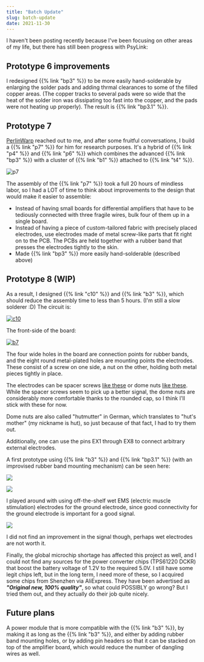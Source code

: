 ```yaml
---
title: "Batch Update"
slug: batch-update
date: 2021-11-30
---
```


I haven't been posting recently because I've been focusing on other areas of my
life, but there has still been progress with PsyLink:

## Prototype 6 improvements

I redesigned {{% link "bp3" %}} to be more easily hand-solderable by enlarging the solder pads and adding thrmal clearances to some of the filled copper areas. (The copper tracks to several pads were so wide that the heat of the solder iron was dissipating too fast into the copper, and the pads were not heating up properly). The result is {{% link "bp3.1" %}}.

## Prototype 7

[PerlinWarp](https://github.com/PerlinWarp/pyomyo/wiki/Why-should-you-care%3F) reached out to me, and after some fruitful conversations, I build a {{% link "p7" %}} for him for research purposes.  It's a hybrid of {{% link "p4" %}} and {{% link "p6" %}} which combines the advanced {{% link "bp3" %}} with a cluster of {{% link "b1" %}} attached to {{% link "t4" %}}.

![p7](/img/blog/2021-09-15_p7.png)

The assembly of the {{% link "p7" %}} took a full 20 hours of mindless labor,
so I had a LOT of time to think about improvements to the design that would
make it easier to assemble:

- Instead of having small boards for differential amplifiers that have to be
  tediously connected with three fragile wires, bulk four of them up in a
  single board.
- Instead of having a piece of custom-tailored fabric with precisely placed
  electrodes, use electrodes made of metal screw-like parts that fit right
  on to the PCB. The PCBs are held together with a rubber band that presses
  the electrodes tightly to the skin.
- Made {{% link "bp3" %}} more easily hand-solderable (described above)

## Prototype 8 (WIP)

As a result, I designed {{% link "c10" %}} and {{% link "b3" %}}, which should
reduce the assembly time to less than 5 hours. (I'm still a slow solderer :D)
The circuit is:

[![c10](/img/circuits/c10.png)](/c10)

The front-side of the board:

[![b7](/img/boards/b3.png)](/b3)

The four wide holes in the board are connection points for rubber bands, and
the eight round metal-plated holes are mounting points the electrodes.  These
consist of a screw on one side, a nut on the other, holding both metal pieces
tightly in place.

The electrodes can be spacer screws [like these](https://www.reichelt.de/de/en/-6-32-to-m3-jack-screw-standoff-50-pack-st-screwnutm-p277994.html) or dome nuts [like these](https://www.schraubenking.at/M3-Hutmutter-DIN1587-Edelstahl-A2-P002263).  While the spacer screws seem to pick up a better signal, the dome nuts are considerably more comfortable thanks to the rounded cap, so I think I'll stick with these for now.

Dome nuts are also called "hutmutter" in German, which translates to "hut's
mother" (my nickname is hut), so just because of that fact, I had to try them
out.

Additionally, one can use the pins EX1 through EX8 to connect arbitrary
external electrodes.

A first prototype using {{% link "b3" %}} and {{% link "bp3.1" %}} (with an
improvised rubber band mounting mechanism) can be seen here:

![](/img/blog/2021-10-06_p8_test.jpg)

![](/img/blog/2021-10-06_p8_test2.jpg)

I played around with using off-the-shelf wet EMS (electric muscle stimulation)
electrodes for the ground electrode, since good connectivity for the ground
electrode is important for a good signal.

![](/img/blog/2021-11-18_p8_test3.jpg)

I did not find an improvement in the signal though, perhaps wet electrodes are
not worth it.

Finally, the global microchip shortage has affected this project as well, and I could not find any sources for the power converter chips (TPS61220 DCKR) that boost the battery voltage of 1.2V to the required 5.0V.  I still have some legit chips left, but in the long term, I need more of these, so I acquired some chips from Shenzhen via AliExpress. They have been advertised as _**"Original new, 100% quality"**_, so what could POSSIBLY go wrong?  But I tried them out, and they actually do their job quite nicely.

## Future plans

A power module that is more compatible with the {{% link "b3" %}}, by making it as long as the {{% link "b3" %}}, and either by adding rubber band mounting holes, or by adding pin headers so that it can be stacked on top of the amplifier board, which would reduce the number of dangling wires as well.
